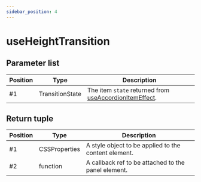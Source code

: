 ```yaml
---
sidebar_position: 4
---
```


# useHeightTransition

## Parameter list

| Position | Type | Description |
| --- | --- | --- |
| #1 | TransitionState | The item `state` returned from [useAccordionItemEffect](./useAccordionItemEffect). |

## Return tuple

| Position | Type | Description |
| --- | --- | --- |
| #1 | CSSProperties | A style object to be applied to the content element. |
| #2 | function | A callback ref to be attached to the panel element. |
